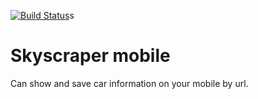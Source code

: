 [![Build Status](https://travis-ci.org/amdor/mobillab.svg?branch=master)](https://travis-ci.org/amdor/mobillab)s
# Skyscraper mobile
Can show and save car information on your mobile by url.
